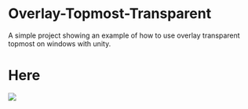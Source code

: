 # Overlay-Topmost-Transparent
A simple project showing an example of how to use overlay transparent topmost on windows with unity.

# Here
![]([https://gifyu.com/image/SaQma](https://github.com/mmnj40/Overlay-Topmost-Transparent/blob/main/showcase.gif))
